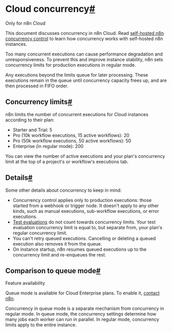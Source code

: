 [](https://github.com/n8n-io/n8n-docs/edit/main/docs/manage-cloud/concurrency.md "Edit this page")

# Cloud concurrency[#](#cloud-concurrency "Permanent link")

Only for n8n Cloud

This document discusses concurrency in n8n Cloud. Read [self-hosted n8n concurrency control](../../hosting/scaling/concurrency-control/) to learn how concurrency works with self-hosted n8n instances.

Too many concurrent executions can cause performance degradation and unresponsiveness. To prevent this and improve instance stability, n8n sets concurrency limits for production executions in regular mode.

Any executions beyond the limits queue for later processing. These executions remain in the queue until concurrency capacity frees up, and are then processed in FIFO order.

## Concurrency limits[#](#concurrency-limits "Permanent link")

n8n limits the number of concurrent executions for Cloud instances according to their plan:

*   Starter and Trial: 5
*   Pro (10k workflow executions, 15 active workflows): 20
*   Pro (50k workflow executions, 50 active workflows): 50
*   Enterprise (in regular mode): 200

You can view the number of active executions and your plan's concurrency limit at the top of a project's or workflow's executions tab.

## Details[#](#details "Permanent link")

Some other details about concurrency to keep in mind:

*   Concurrency control applies only to production executions: those started from a webhook or trigger node. It doesn't apply to any other kinds, such as manual executions, sub-workflow executions, or error executions.
*   [Test evaluations](../../glossary/#evaluation-n8n) do not count towards concurrency limits. Your test evaluation concurrency limit is equal to, but separate from, your plan's regular concurrency limit.
*   You can't retry queued executions. Cancelling or deleting a queued execution also removes it from the queue.
*   On instance startup, n8n resumes queued executions up to the concurrency limit and re-enqueues the rest.

## Comparison to queue mode[#](#comparison-to-queue-mode "Permanent link")

Feature availability

Queue mode is available for Cloud Enterprise plans. To enable it, [contact n8n](https://n8n-community.typeform.com/to/y9X2YuGa).

Concurrency in queue mode is a separate mechanism from concurrency in regular mode. In queue mode, the concurrency settings determine how many jobs each worker can run in parallel. In regular mode, concurrency limits apply to the entire instance.